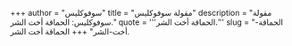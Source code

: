+++
author = "سوفوكليس"
title = "مقولة سوفوكليس"
description = "مقولة سوفوكليس: الحماقة أخت الشر."
quote = '''الحماقة أخت الشر.''' 
slug = "الحماقة-أخت-الشر"
+++
الحماقة أخت الشر.
